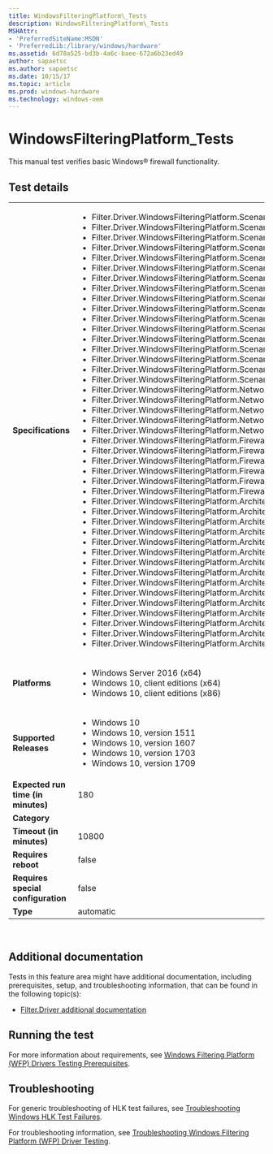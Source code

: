 ```yaml
---
title: WindowsFilteringPlatform\_Tests
description: WindowsFilteringPlatform\_Tests
MSHAttr:
- 'PreferredSiteName:MSDN'
- 'PreferredLib:/library/windows/hardware'
ms.assetid: 6d78a525-bd3b-4a6c-baee-672a6b23ed49
author: sapaetsc
ms.author: sapaetsc
ms.date: 10/15/17
ms.topic: article
ms.prod: windows-hardware
ms.technology: windows-oem
---
```


# <span id="p_hlk_test.a9a199cc-29b0-4805-9362-a2e7da39810c"></span>WindowsFilteringPlatform\_Tests


This manual test verifies basic Windows® firewall functionality.

## Test details
|||
|---|---|
| **Specifications**  | <ul><li>Filter.Driver.WindowsFilteringPlatform.Scenario.vSwitch.SupportReordering</li><li>Filter.Driver.WindowsFilteringPlatform.Scenario.vSwitch.SupportRemoval</li><li>Filter.Driver.WindowsFilteringPlatform.Scenario.vSwitch.SupportLiveMigration</li><li>Filter.Driver.WindowsFilteringPlatform.Scenario.vSwitch.NoEgressModification</li><li>Filter.Driver.WindowsFilteringPlatform.Scenario.vSwitch.InteropWithOtherExtensions</li><li>Filter.Driver.WindowsFilteringPlatform.Scenario.SupportVirtualPrivateNetworking</li><li>Filter.Driver.WindowsFilteringPlatform.Scenario.SupportRemoteDesktop</li><li>Filter.Driver.WindowsFilteringPlatform.Scenario.SupportRemoteAssistance</li><li>Filter.Driver.WindowsFilteringPlatform.Scenario.SupportPeerNameResolution</li><li>Filter.Driver.WindowsFilteringPlatform.Scenario.SupportMobileBroadBand</li><li>Filter.Driver.WindowsFilteringPlatform.Scenario.SupportMediaExtenderStreaming</li><li>Filter.Driver.WindowsFilteringPlatform.Scenario.SupportInternetStreaming</li><li>Filter.Driver.WindowsFilteringPlatform.Scenario.SupportICMPErrorMessages</li><li>Filter.Driver.WindowsFilteringPlatform.Scenario.SupportFileAndPrinterSharing</li><li>Filter.Driver.WindowsFilteringPlatform.Scenario.SupportBasicWebsiteBrowsing</li><li>Filter.Driver.WindowsFilteringPlatform.Scenario.SupportAutomaticUpdates</li><li>Filter.Driver.WindowsFilteringPlatform.Scenario.Support6to4</li><li>Filter.Driver.WindowsFilteringPlatform.NetworkingFundamental.SupportNameResolution</li><li>Filter.Driver.WindowsFilteringPlatform.NetworkingFundamental.SupportIPv6</li><li>Filter.Driver.WindowsFilteringPlatform.NetworkingFundamental.SupportIPv4</li><li>Filter.Driver.WindowsFilteringPlatform.NetworkingFundamental.SupportDynamicAddressing</li><li>Filter.Driver.WindowsFilteringPlatform.NetworkingFundamental.SupportAddressResolution</li><li>Filter.Driver.WindowsFilteringPlatform.Firewall.UseWindowsFilteringPlatform</li><li>Filter.Driver.WindowsFilteringPlatform.Firewall.SupportMACAddressExceptions</li><li>Filter.Driver.WindowsFilteringPlatform.Firewall.SupportApplicationExceptions</li><li>Filter.Driver.WindowsFilteringPlatform.Firewall.Support5TupleExceptions</li><li>Filter.Driver.WindowsFilteringPlatform.Firewall.NotOnlyPermitAllFilters</li><li>Filter.Driver.WindowsFilteringPlatform.Firewall.DisableWindowsFirewallProperly</li><li>Filter.Driver.WindowsFilteringPlatform.ArchitecturalDesign.Winsock</li><li>Filter.Driver.WindowsFilteringPlatform.ArchitecturalDesign.WFPObjectACLs</li><li>Filter.Driver.WindowsFilteringPlatform.ArchitecturalDesign.SupportPowerManagedStates</li><li>Filter.Driver.WindowsFilteringPlatform.ArchitecturalDesign.StreamInjection.NoStreamStarvation</li><li>Filter.Driver.WindowsFilteringPlatform.ArchitecturalDesign.PacketInjection.NoDeadlocks</li><li>Filter.Driver.WindowsFilteringPlatform.ArchitecturalDesign.NoTamperingWith3rdPartyObjects</li><li>Filter.Driver.WindowsFilteringPlatform.ArchitecturalDesign.NoAccessViolations</li><li>Filter.Driver.WindowsFilteringPlatform.ArchitecturalDesign.NetworkDiagnosticsFramework.HelperClass</li><li>Filter.Driver.WindowsFilteringPlatform.ArchitecturalDesign.FwpmSublayers.UseOwnOrBuiltIn</li><li>Filter.Driver.WindowsFilteringPlatform.ArchitecturalDesign.FwpmProviders.MaintainIdentifying</li><li>Filter.Driver.WindowsFilteringPlatform.ArchitecturalDesign.FwpmProviders.AssociateWithObjects</li><li>Filter.Driver.WindowsFilteringPlatform.ArchitecturalDesign.FwpmFilters.MaintainOneTerminating</li><li>Filter.Driver.WindowsFilteringPlatform.ArchitecturalDesign.ConnectionProxying.NoDeadlocks</li><li>Filter.Driver.WindowsFilteringPlatform.ArchitecturalDesign.AppContainers.SupportModernApplications</li><li>Filter.Driver.WindowsFilteringPlatform.ArchitecturalDesign.CleanUninstall</li></ul> |  
| **Platforms**   | <ul><li>Windows Server 2016 (x64)</li><li>Windows 10, client editions (x64)</li><li>Windows 10, client editions (x86)</li></ul> |
| **Supported Releases** | <ul><li>Windows 10</li><li>Windows 10, version 1511</li><li>Windows 10, version 1607</li><li>Windows 10, version 1703</li><li>Windows 10, version 1709</li></ul> |
|**Expected run time (in minutes)**| 180 |
|**Category**|  |
|**Timeout (in minutes)**| 10800 |
|**Requires reboot**| false |
|**Requires special configuration**| false |
|**Type**| automatic |

 

## <span id="Additional_documentation"></span><span id="additional_documentation"></span><span id="ADDITIONAL_DOCUMENTATION"></span>Additional documentation


Tests in this feature area might have additional documentation, including prerequisites, setup, and troubleshooting information, that can be found in the following topic(s):

-   [Filter.Driver additional documentation](filter-driver-additional-documentation.md)

## <span id="Running_the_test"></span><span id="running_the_test"></span><span id="RUNNING_THE_TEST"></span>Running the test


For more information about requirements, see [Windows Filtering Platform (WFP) Drivers Testing Prerequisites](windows-filtering-platform--wfp--drivers-testing-prerequisites.md).

## <span id="Troubleshooting"></span><span id="troubleshooting"></span><span id="TROUBLESHOOTING"></span>Troubleshooting


For generic troubleshooting of HLK test failures, see [Troubleshooting Windows HLK Test Failures](..\user\troubleshooting-windows-hlk-test-failures.md).

For troubleshooting information, see [Troubleshooting Windows Filtering Platform (WFP) Driver Testing](troubleshooting-windows-filtering-platform--wfp--driver-testing.md).

 

 






